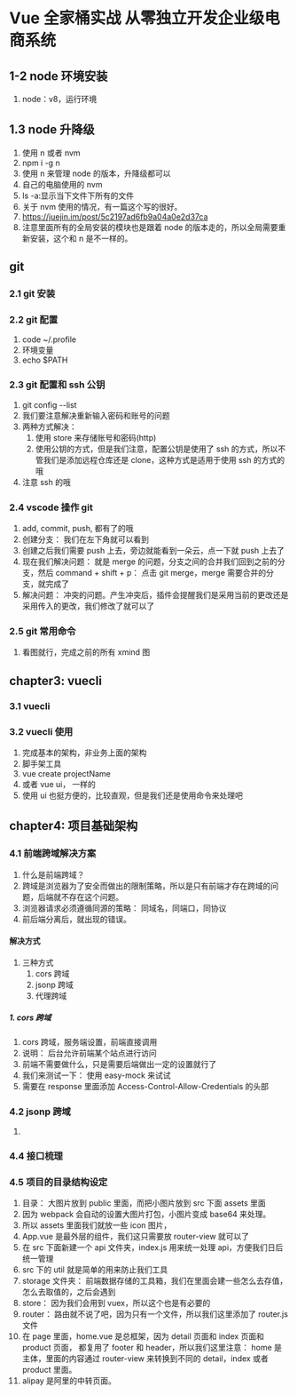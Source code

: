 # Vue 全家桶实战 从零独立开发企业级电商系统

## 1-2 node 环境安装

1. node：v8，运行环境

## 1.3 node 升降级

1. 使用 n 或者 nvm
2. npm i -g n
3. 使用 n 来管理 node 的版本，升降级都可以
4. 自己的电脑使用的 nvm
5. ls -a:显示当下文件下所有的文件
6. 关于 nvm 使用的情况，有一篇这个写的很好。
7. https://juejin.im/post/5c2197ad6fb9a04a0e2d37ca
8. 注意里面所有的全局安装的模块也是跟着 node 的版本走的，所以全局需要重新安装，这个和 n 是不一样的。

## git

### 2.1 git 安装

### 2.2 git 配置

1. code ~/.profile
2. 环境变量
3. echo \$PATH

### 2.3 git 配置和 ssh 公钥

1. git config --list
2. 我们要注意解决重新输入密码和账号的问题
3. 两种方式解决：
    1. 使用 store 来存储账号和密码(http)
    2. 使用公钥的方式，但是我们注意，配置公钥是使用了 ssh 的方式，所以不管我们是添加远程仓库还是 clone，这种方式是适用于使用 ssh 的方式的哦
4. 注意 ssh 的哦

### 2.4 vscode 操作 git

1. add, commit, push, 都有了的哦
2. 创建分支： 我们在左下角就可以看到
3. 创建之后我们需要 push 上去，旁边就能看到一朵云，点一下就 push 上去了
4. 现在我们解决问题： 就是 merge 的问题，分支之间的合并我们回到之前的分支，然后 command + shift + p： 点击 git merge，merge 需要合并的分支，就完成了
5. 解决问题： 冲突的问题。产生冲突后，插件会提醒我们是采用当前的更改还是采用传入的更改，我们修改了就可以了

### 2.5 git 常用命令

1. 看图就行，完成之前的所有 xmind 图

## chapter3: vuecli

### 3.1 vuecli

### 3.2 vuecli 使用

1. 完成基本的架构，非业务上面的架构
2. 脚手架工具
3. vue create projectName
4. 或者 vue ui， 一样的
5. 使用 ui 也挺方便的，比较直观，但是我们还是使用命令来处理吧

## chapter4: 项目基础架构

### 4.1 前端跨域解决方案

1. 什么是前端跨域？
2. 跨域是浏览器为了安全而做出的限制策略，所以是只有前端才存在跨域的问题，后端就不存在这个问题。
3. 浏览器请求必须遵循同源的策略： 同域名，同端口，同协议
4. 前后端分离后，就出现的错误。

#### 解决方式

1. 三种方式
    1. cors 跨域
    2. jsonp 跨域
    3. 代理跨域

##### 1. cors 跨域

1. cors 跨域，服务端设置，前端直接调用
2. 说明： 后台允许前端某个站点进行访问
3. 前端不需要做什么，只是需要后端做出一定的设置就行了
4. 我们来测试一下： 使用 easy-mock 来试试
5. 需要在 response 里面添加 Access-Control-Allow-Credentials 的头部

### 4.2 jsonp 跨域

1.

### 4.4 接口梳理

### 4.5 项目的目录结构设定

1. 目录： 大图片放到 public 里面，而把小图片放到 src 下面 assets 里面
2. 因为 webpack 会自动的设置大图片打包，小图片变成 base64 来处理。
3. 所以 assets 里面我们就放一些 icon 图片，
4. App.vue 是最外层的组件，我们这只需要放 router-view 就可以了
5. 在 src 下面新建一个 api 文件夹，index.js 用来统一处理 api，方便我们日后统一管理
6. src 下的 util 就是简单的用来防止我们工具
7. storage 文件夹： 前端数据存储的工具箱，我们在里面会建一些怎么去存值，怎么去取值的，之后会遇到
8. store： 因为我们会用到 vuex，所以这个也是有必要的
9. router： 路由就不说了吧，因为只有一个文件，所以我们这里添加了 router.js 文件
10. 在 page 里面，home.vue 是总框架，因为 detail 页面和 index 页面和 product 页面， 都复用了 footer 和 header，所以我们这里注意： home 是主体，里面的内容通过 router-view 来转换到不同的 detail，index 或者 product 里面。
11. alipay 是阿里的中转页面。
